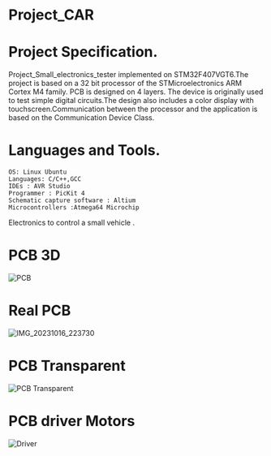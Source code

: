 # Project_CAR

# Project Specification.

Project_Small_electronics_tester implemented on STM32F407VGT6.The project is based on a 32 bit processor of the STMicroelectronics ARM Cortex M4 family. PCB is designed on 4 layers. The device is originally used to test simple digital circuits.The design also includes a color display with touchscreen.Communication between the processor and the application is based on the Communication Device Class.
# Languages and Tools.
    OS: Linux Ubuntu
    Languages: C/C++,GCC
    IDEs : AVR Studio 
    Programmer : PicKit 4
    Schematic capture software : Altium
    Microcontrollers :Atmega64 Microchip

Electronics to control a small vehicle .
# PCB 3D
![PCB](https://github.com/MarekKud/Project_CAR/assets/92340461/07cab213-8447-4f85-b8d2-14238339ed1e)
# Real PCB

![IMG_20231016_223730](https://github.com/MarekKud/Project_CAR/assets/92340461/d69c6aff-490d-4b0e-960b-f570b683afe2)



# PCB Transparent
![PCB Transparent](https://github.com/MarekKud/Project_CAR/assets/92340461/92a96318-db21-41c5-ba93-dee81f642720)
# PCB driver Motors
![Driver](https://github.com/MarekKud/Project_CAR/assets/92340461/1c9f5290-1c4e-4816-afd7-37c35c0fb9fe)
